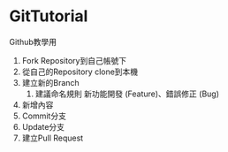 # GitTutorial
Github教學用

1. Fork Repository到自己帳號下
2. 從自己的Repository clone到本機
3. 建立新的Branch
   1. 建議命名規則 新功能開發 (Feature)、錯誤修正 (Bug)
4. 新增內容
5. Commit分支
6. Update分支
7. 建立Pull Request
